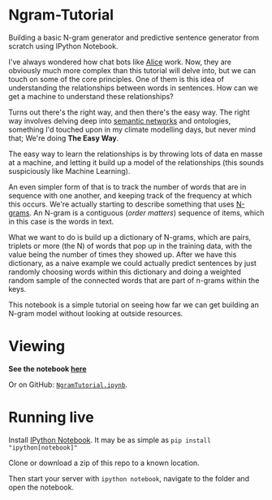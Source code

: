 # Ngram-Tutorial
Building a basic N-gram generator and predictive sentence generator from scratch using IPython Notebook.

I've always wondered how chat bots like [Alice](http://alice.pandorabots.com/) work. Now, they are obviously much more complex than this tutorial will delve into, but we can touch on some of the core principles. One of them is this idea of understanding the relationships between words in sentences. How can we get a machine to understand these relationships?

Turns out there's the right way, and then there's the easy way. The right way involves delving deep into [semantic networks](https://en.wikipedia.org/wiki/Semantic_network) and ontologies, something I'd touched upon in my climate modelling days, but never mind that; We're doing **The Easy Way**.

The easy way to learn the relationships is by throwing lots of data en masse at a machine, and letting it build up a model of the relationships (this sounds suspiciously like Machine Learning).

An even simpler form of that is to track the number of words that are in sequence with one another, and keeping track of the frequency at which this occurs. We're actually starting to describe something that uses [N-grams](https://en.wikipedia.org/wiki/N-gram). An N-gram is a contiguous (*order matters*) sequence of items, which in this case is the words in text.

What we want to do is build up a dictionary of N-grams, which are pairs, triplets or more (the N) of words that pop up in the training data, with the value being the number of times they showed up. After we have this dictionary, as a naive example we could actually predict sentences by just randomly choosing words within this dictionary and doing a weighted random sample of the connected words that are part of n-grams within the keys.

This notebook is a simple tutorial on seeing how far we can get building an N-gram model without looking at outside resources.

# Viewing
**See the notebook [here](elucidation.github.io/Ngram-Tutorial)**

Or on GitHub: [`NgramTutorial.ipynb`](https://github.com/Elucidation/Ngram-Tutorial/blob/master/NgramTutorial.ipynb).

# Running live
Install [IPython Notebook](https://ipython.org/ipython-doc/3/notebook/index.html). It may be as simple as `pip install "ipython[notebook]"`

Clone or download a zip of this repo to a known location.

Then start your server with `ipython notebook`, navigate to the folder and open the notebook.
